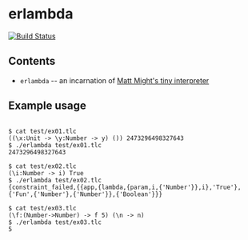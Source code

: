 erlambda
=====
[![Build
Status](https://travis-ci.org/pzel/erlambda.svg?branch=master)](https://travis-ci.org/pzel/erlambda)

Contents
-------

  - `erlambda` -- an incarnation of [Matt Might's tiny interpreter](http://matt.might.net/articles/implementing-a-programming-language/)

## Example usage

```

$ cat test/ex01.tlc
((\x:Unit -> \y:Number -> y) ()) 2473296498327643
$ ./erlambda test/ex01.tlc
2473296498327643

$ cat test/ex02.tlc
(\i:Number -> i) True
$ ./erlambda test/ex02.tlc
{constraint_failed,{{app,{lambda,{param,i,{'Number'}},i},'True'},{'Fun',{'Number'},{'Number'}},{'Boolean'}}}

$ cat test/ex03.tlc
(\f:(Number->Number) -> f 5) (\n -> n)
$ ./erlambda test/ex03.tlc
5
```

